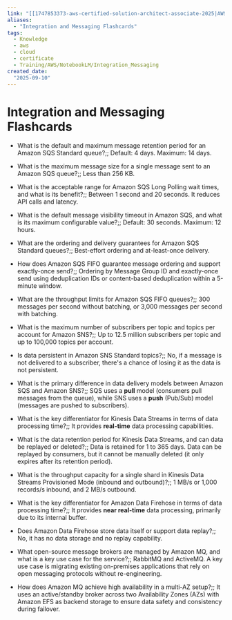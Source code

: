```yaml
---
link: "[[1747853373-aws-certified-solution-architect-associate-2025|AWS Certified Solution Architect Associate 2025]]"
aliases: 
  - "Integration and Messaging Flashcards"
tags:
  - Knowledge
  - aws
  - cloud
  - certificate
  - Training/AWS/NotebookLM/Integration_Messaging
created_date:
  "2025-09-10"
---
```

# Integration and Messaging Flashcards
- What is the default and maximum message retention period for an Amazon SQS Standard queue?;; Default: 4 days. Maximum: 14 days.
<!--SR:!2025-09-29,7,230-->
- What is the maximum message size for a single message sent to an Amazon SQS queue?;; Less than 256 KB.
<!--SR:!2025-10-05,13,230-->
- What is the acceptable range for Amazon SQS Long Polling wait times, and what is its benefit?;; Between 1 second and 20 seconds. It reduces API calls and latency.
<!--SR:!2025-10-02,10,230-->
- What is the default message visibility timeout in Amazon SQS, and what is its maximum configurable value?;; Default: 30 seconds. Maximum: 12 hours.
<!--SR:!2025-09-29,7,230-->
- What are the ordering and delivery guarantees for Amazon SQS Standard queues?;; Best-effort ordering and at-least-once delivery.
<!--SR:!2025-09-26,9,250-->
- How does Amazon SQS FIFO guarantee message ordering and support exactly-once send?;; Ordering by Message Group ID and exactly-once send using deduplication IDs or content-based deduplication within a 5-minute window.
<!--SR:!2025-09-29,5,190-->
- What are the throughput limits for Amazon SQS FIFO queues?;; 300 messages per second without batching, or 3,000 messages per second with batching.
<!--SR:!2025-09-29,5,210-->
- What is the maximum number of subscribers per topic and topics per account for Amazon SNS?;; Up to 12.5 million subscribers per topic and up to 100,000 topics per account.
<!--SR:!2025-10-18,24,270-->
- Is data persistent in Amazon SNS Standard topics?;; No, if a message is not delivered to a subscriber, there's a chance of losing it as the data is not persistent.
<!--SR:!2025-09-28,11,270-->
- What is the primary difference in data delivery models between Amazon SQS and Amazon SNS?;; SQS uses a **pull** model (consumers pull messages from the queue), while SNS uses a **push** (Pub/Sub) model (messages are pushed to subscribers).
<!--SR:!2025-09-29,7,230-->
- What is the key differentiator for Kinesis Data Streams in terms of data processing time?;; It provides **real-time** data processing capabilities.
<!--SR:!2025-09-29,12,270-->
- What is the data retention period for Kinesis Data Streams, and can data be replayed or deleted?;; Data is retained for 1 to 365 days. Data can be replayed by consumers, but it cannot be manually deleted (it only expires after its retention period).
<!--SR:!2025-09-28,6,230-->
- What is the throughput capacity for a single shard in Kinesis Data Streams Provisioned Mode (inbound and outbound)?;; 1 MB/s or 1,000 records/s inbound, and 2 MB/s outbound.
<!--SR:!2025-09-29,7,230-->
- What is the key differentiator for Amazon Data Firehose in terms of data processing time?;; It provides **near real-time** data processing, primarily due to its internal buffer.
<!--SR:!2025-09-28,11,270-->
- Does Amazon Data Firehose store data itself or support data replay?;; No, it has no data storage and no replay capability.
<!--SR:!2025-09-29,12,270-->
- What open-source message brokers are managed by Amazon MQ, and what is a key use case for the service?;; RabbitMQ and ActiveMQ. A key use case is migrating existing on-premises applications that rely on open messaging protocols without re-engineering.
<!--SR:!2025-09-27,10,270-->
- How does Amazon MQ achieve high availability in a multi-AZ setup?;; It uses an active/standby broker across two Availability Zones (AZs) with Amazon EFS as backend storage to ensure data safety and consistency during failover.
<!--SR:!2025-10-18,24,270-->



